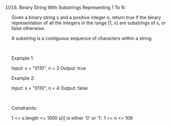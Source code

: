 1016. Binary String With Substrings Representing 1 To N

Given a binary string s and a positive integer n, return true if the binary representation of all the integers in the range [1, n] are substrings of s, or false otherwise.

A substring is a contiguous sequence of characters within a string.

 

Example 1:

Input: s = "0110", n = 3
Output: true


Example 2:

Input: s = "0110", n = 4
Output: false


 

Constraints:

1 <= s.length <= 1000
s[i] is either '0' or '1'.
1 <= n <= 109